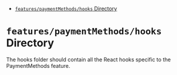 <!-- START doctoc generated TOC please keep comment here to allow auto update -->
<!-- DON'T EDIT THIS SECTION, INSTEAD RE-RUN doctoc TO UPDATE -->

- [`features/paymentMethods/hooks` Directory](#featurespaymentmethodshooks-directory)

<!-- END doctoc generated TOC please keep comment here to allow auto update -->

# `features/paymentMethods/hooks` Directory

The hooks folder should contain all the React hooks specific to the PaymentMethods feature.
